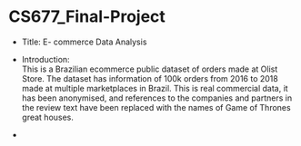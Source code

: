 # CS677_Final-Project
- Title: E- commerce Data Analysis 
- Introduction:  
This is a Brazilian ecommerce public dataset of orders made at Olist Store. The dataset has information of 100k orders from 2016 to 2018 made at multiple marketplaces in Brazil. 
This is real commercial data, it has been anonymised, and references to the companies and partners in the review text have been replaced with the names of Game of Thrones great houses.

- 

